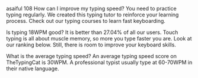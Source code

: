 asaiful 108
How can I improve my typing speed?
You need to practice typing regularly. We created this typing tutor to reinforce your learning process. Check out our typing courses to learn fast keyboarding.

Is typing 18WPM good?
It is better than 27.04% of all our users. Touch typing is all about muscle memory, so more you type faster you are. Look at our ranking below. Still, there is room to improve your keyboard skills.

What is the average typing speed?
An average typing speed score on TheTypingCat is 30WPM. A professional typist usually type at 60-70WPM in their native language.
